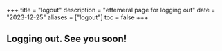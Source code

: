 +++
title = "logout"
description = "effemeral page for logging out"
date = "2023-12-25"
aliases = ["logout"]
toc = false
+++
## Logging out. See you soon!
